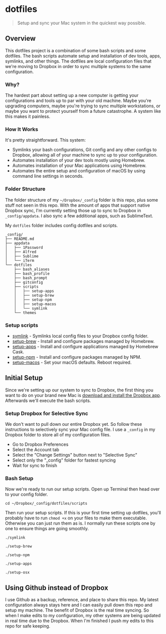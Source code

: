 # dotfiles
> Setup and sync your Mac system in the quickest way possible.



## Overview
This dotfiles project is a combination of some bash scripts and some dotfiles. The bash scripts automate setup and installation of dev tools, apps, symlinks, and other things. The dotfiles are local configuration files that we're moving to Dropbox in order to sync multiple systems to the same configuration.

### Why?
The hardest part about setting up a new computer is getting your configurations and tools up to par with your old machine. Maybe you're upgrading computers, maybe you're trying to sync multiple workstations, or maybe you want to protect yourself from a future catastrophe. A system like this makes it painless.

### How It Works
It's pretty straightforward. This system:

* Symlinks your bash configurations, Git config and any other configs to Dropbox, allowing all of your machine to sync up to your configuration.
* Automates installation of your dev tools mostly using Homebrew.
* Automates installation of your Mac applications using Homebrew.
* Automates the entire setup and configuration of macOS by using command line settings in seconds.

### Folder Structure
The folder structure of my `~/Dropbox/_config` folder is this repo, plus some stuff not seen in this repo. With the amount of apps that support native Dropbox sync, I'm currently setting those up to sync to Dropbox in `_config/appdata`. I also sync a few additional apps, such as SublimeText.

My `dotfiles` folder includes config dotfiles and scripts.

```shell
_config/
├── README.md
├── appdata
│   ├── 1Password
│   ├── Alfred
│   ├── Sublime
│   └── iTerm
└── dotfiles
    ├── bash_aliases
    ├── bash_profile
    ├── bash_prompt
    ├── gitconfig
    ├── scripts
    │   ├── setup-apps
    │   ├── setup-brew
    │   ├── setup-npm
    │   ├── setup-macos
    │   └── symlink
    └── themes
```

### Setup scripts

* [symlink](/dotfiles/scripts/symlink) - Symlinks local config files to your Dropbox config folder.
* [setup-brew](/dotfiles/scripts/setup-brew) - Install and configure packages managed by Homebrew.
* [setup-apps](/dotfiles/scripts/setup-apps) - Install and configure applications managed by Homebrew Cask.
* [setup-npm](/dotfiles/scripts/setup-npm) - Install and configure packages managed by NPM.
* [setup-macos](/dotfiles/scripts/setup-macos) - Set your macOS defaults. Reboot required.



## Initial Setup

Since we're setting up our system to sync to Dropbox, the first thing you want to do on your brand new Mac is [download and install the Dropbox app](https://www.dropbox.com/downloading). Afterwards we'll execute the bash scripts.

### Setup Dropbox for Selective Sync
We don't want to pull down our entire Dropbox yet. So follow these instructions to selectively sync your Mac config file. I use a `_config` in my Dropbox folder to store all of my configuration files.

* Go to Dropbox Preferences
* Select the Account tab
* Select the "Change Settings" button next to "Selective Sync"
* Select only the "_config" folder for fastest syncing
* Wait for sync to finish

### Bash Setup
Now we're ready to run our setup scripts. Open up Terminal then head over to your config folder.

```shell
cd ~/Dropbox/_config/dotfiles/scripts
```
Then run your setup scripts. If this is your first time setting up dotfiles, you'll probably have to run `chmod +x` on your files to make them executable. Otherwise you can just run them as is. I normally run these scripts one by one to ensure things are going smoothly.

```shell
./symlink

./setup-brew

./setup-npm

./setup-apps

./setup-osx
```

## Using Github instead of Dropbox
I use Github as a backup, reference, and place to share this repo. My latest configuration always stays here and I can easily pull down this repo and setup my machine. The benefit of Dropbox is the real time syncing. So when I make edits to my configuration, my other systems are being updated in real time due to the Dropbox. When I'm finished I push my edits to this repo for safe keeping.